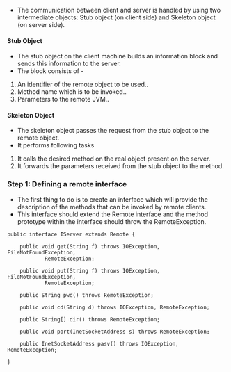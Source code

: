 * The communication between client and server is handled by using two intermediate objects: Stub object (on client side) and Skeleton object (on server side).

#### Stub Object
* The stub object on the client machine builds an information block and sends this information to the server. 
* The block consists of - 
1. An identifier of the remote object to be used..
2. Method name which is to be invoked..
3. Parameters to the remote JVM..

#### Skeleton Object
* The skeleton object passes the request from the stub object to the remote object.
* It performs following tasks
1. It calls the desired method on the real object present on the server.
2. It forwards the parameters received from the stub object to the method.

### Step 1: Defining a remote interface
* The first thing to do is to create an interface which will provide the description of the methods that can be invoked by remote clients. 
* This interface should extend the Remote interface and the method prototype within the interface should throw the RemoteException.
```
public interface IServer extends Remote {

	public void get(String f) throws IOException, FileNotFoundException,
			RemoteException;

	public void put(String f) throws IOException, FileNotFoundException,
			RemoteException;

	public String pwd() throws RemoteException;

	public void cd(String d) throws IOException, RemoteException;

	public String[] dir() throws RemoteException;

	public void port(InetSocketAddress s) throws RemoteException;

	public InetSocketAddress pasv() throws IOException, RemoteException;

}
```
